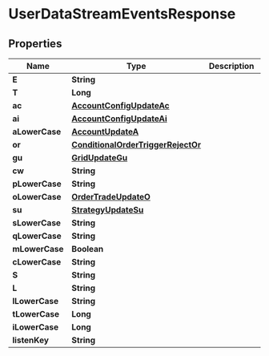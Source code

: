 

# UserDataStreamEventsResponse


## Properties

| Name | Type | Description | Notes |
|------------ | ------------- | ------------- | -------------|
|**E** | **String** |  |  [optional] |
|**T** | **Long** |  |  [optional] |
|**ac** | [**AccountConfigUpdateAc**](AccountConfigUpdateAc.md) |  |  [optional] |
|**ai** | [**AccountConfigUpdateAi**](AccountConfigUpdateAi.md) |  |  [optional] |
|**aLowerCase** | [**AccountUpdateA**](AccountUpdateA.md) |  |  [optional] |
|**or** | [**ConditionalOrderTriggerRejectOr**](ConditionalOrderTriggerRejectOr.md) |  |  [optional] |
|**gu** | [**GridUpdateGu**](GridUpdateGu.md) |  |  [optional] |
|**cw** | **String** |  |  [optional] |
|**pLowerCase** | **String** |  |  [optional] |
|**oLowerCase** | [**OrderTradeUpdateO**](OrderTradeUpdateO.md) |  |  [optional] |
|**su** | [**StrategyUpdateSu**](StrategyUpdateSu.md) |  |  [optional] |
|**sLowerCase** | **String** |  |  [optional] |
|**qLowerCase** | **String** |  |  [optional] |
|**mLowerCase** | **Boolean** |  |  [optional] |
|**cLowerCase** | **String** |  |  [optional] |
|**S** | **String** |  |  [optional] |
|**L** | **String** |  |  [optional] |
|**lLowerCase** | **String** |  |  [optional] |
|**tLowerCase** | **Long** |  |  [optional] |
|**iLowerCase** | **Long** |  |  [optional] |
|**listenKey** | **String** |  |  [optional] |



